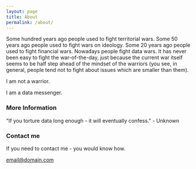 ```yaml
---
layout: page
title: About
permalink: /about/
---
```


Some hundred years ago people used to fight territorial wars. Some 50 years ago people used to fight wars on ideology. Some 20 years ago people used to fight financial wars. Nowadays people fight data wars. 
It has never been easy to fight the war-of-the-day, just because the current war itself seems to be half step ahead of the mindset of the warriors (you see, in general, people tend not to fight about issues which are smaller than them). 

I am not a warrior.

I am a data messenger. 
  

### More Information

"If you torture data long enough - it will eventually confess." - Unknown

### Contact me

If you need to contact me - you would know how. 

[email@domain.com](mailto:email@domain.com)